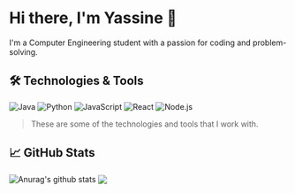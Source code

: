# Hi there, I'm Yassine 👋

I'm a Computer Engineering student with a passion for coding and problem-solving.

## 🛠️ Technologies & Tools

![Java](https://img.shields.io/badge/-Java-red?style=flat-square&logo=Java)
![Python](https://img.shields.io/badge/-Python-yellow?style=flat-square&logo=Python)
![JavaScript](https://img.shields.io/badge/-JavaScript-blue?style=flat-square&logo=JavaScript)
![React](https://img.shields.io/badge/-React-green?style=flat-square&logo=react)
![Node.js](https://img.shields.io/badge/-Node.js-black?style=flat-square&logo=Node.js)

> These are some of the technologies and tools that I work with.

## 📈 GitHub Stats

<img align="center" src="https://github-readme-stats.vercel.app/api?username=Yass89&show_icons=true&include_all_commits=true&theme=radical" alt="Anurag's github stats" />

<img align="center" src="https://github-readme-stats.vercel.app/api/top-langs/?username=Yass89&layout=compact&theme=radical" />

